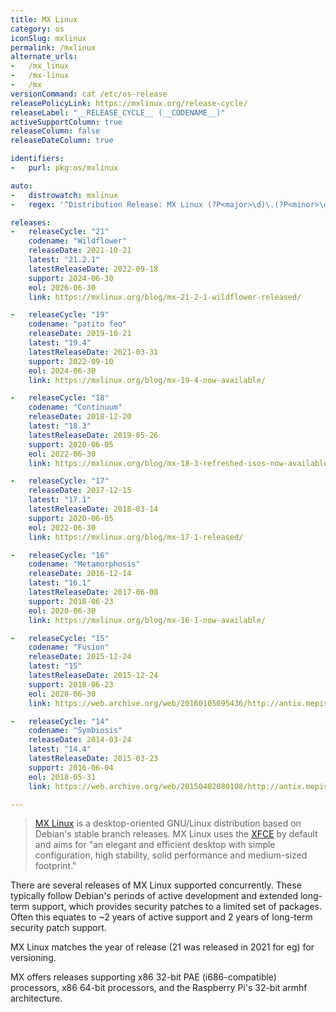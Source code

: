 ```yaml
---
title: MX Linux
category: os
iconSlug: mxlinux
permalink: /mxlinux
alternate_urls:
-   /mx_linux
-   /mx-linux
-   /mx
versionCommand: cat /etc/os-release
releasePolicyLink: https://mxlinux.org/release-cycle/
releaseLabel: "__RELEASE_CYCLE__ (__CODENAME__)"
activeSupportColumn: true
releaseColumn: false
releaseDateColumn: true

identifiers:
-   purl: pkg:os/mxlinux

auto:
-   distrowatch: mxlinux
-   regex: '^Distribution Release: MX Linux (?P<major>\d)\.(?P<minor>\d)$'

releases:
-   releaseCycle: "21"
    codename: "Wildflower"
    releaseDate: 2021-10-21
    latest: "21.2.1"
    latestReleaseDate: 2022-09-18
    support: 2024-06-30
    eol: 2026-06-30
    link: https://mxlinux.org/blog/mx-21-2-1-wildflower-released/

-   releaseCycle: "19"
    codename: "patito feo"
    releaseDate: 2019-10-21
    latest: "19.4"
    latestReleaseDate: 2021-03-31
    support: 2022-09-10
    eol: 2024-06-30
    link: https://mxlinux.org/blog/mx-19-4-now-available/

-   releaseCycle: "18"
    codename: "Continuum"
    releaseDate: 2018-12-20
    latest: "18.3"
    latestReleaseDate: 2019-05-26
    support: 2020-06-05
    eol: 2022-06-30
    link: https://mxlinux.org/blog/mx-18-3-refreshed-isos-now-available/

-   releaseCycle: "17"
    releaseDate: 2017-12-15
    latest: "17.1"
    latestReleaseDate: 2018-03-14
    support: 2020-06-05
    eol: 2022-06-30
    link: https://mxlinux.org/blog/mx-17-1-released/

-   releaseCycle: "16"
    codename: "Metamorphosis"
    releaseDate: 2016-12-14
    latest: "16.1"
    latestReleaseDate: 2017-06-08
    support: 2018-06-23
    eol: 2020-06-30
    link: https://mxlinux.org/blog/mx-16-1-now-available/

-   releaseCycle: "15"
    codename: "Fusion"
    releaseDate: 2015-12-24
    latest: "15"
    latestReleaseDate: 2015-12-24
    support: 2018-06-23
    eol: 2020-06-30
    link: https://web.archive.org/web/20160105095436/http://antix.mepis.org/index.php?title=Main_Page

-   releaseCycle: "14"
    codename: "Symbiosis"
    releaseDate: 2014-03-24
    latest: "14.4"
    latestReleaseDate: 2015-03-23
    support: 2016-06-04
    eol: 2018-05-31
    link: https://web.archive.org/web/20150402080108/http://antix.mepis.org/index.php?title=Main_Page

---
```


> [MX Linux](https://mxlinux.org/) is a desktop-oriented GNU/Linux distribution based on Debian's
> stable branch releases. MX Linux uses the [XFCE](https://xfce.org/) by default and aims for "an
> elegant and efficient desktop with simple configuration, high stability, solid performance and
> medium-sized footprint."

There are several releases of MX Linux supported concurrently. These typically follow Debian's
periods of active development and extended long-term support, which provides security patches to a
limited set of packages.  Often this equates to ~2 years of active support and 2 years of long-term
security patch support.

MX Linux matches the year of release (21 was released in 2021 for eg) for versioning.

MX offers releases supporting x86 32-bit PAE (i686-compatible) processors, x86 64-bit processors,
and the Raspberry Pi's 32-bit armhf architecture.
